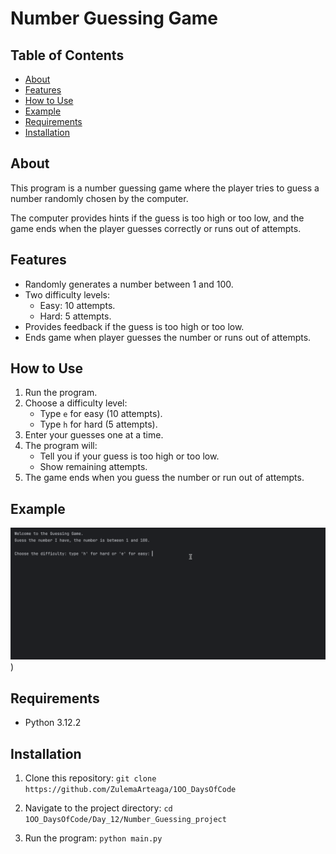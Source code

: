 # Number Guessing Game

## Table of Contents
- [About](#about)
- [Features](#features)
- [How to Use](#how-to-use)
- [Example](#example)
- [Requirements](#requirements)
- [Installation](#installation)

## About
This program is a number guessing game where the player tries to guess a number randomly chosen by the computer.  

The computer provides hints if the guess is too high or too low, and the game ends when the player guesses correctly or runs out of attempts.

## Features
- Randomly generates a number between 1 and 100.
- Two difficulty levels:
  - Easy: 10 attempts.
  - Hard: 5 attempts.
- Provides feedback if the guess is too high or too low.
- Ends game when player guesses the number or runs out of attempts.

## How to Use
1. Run the program.
2. Choose a difficulty level:
   - Type `e` for easy (10 attempts).
   - Type `h` for hard (5 attempts).
3. Enter your guesses one at a time.
4. The program will:
   - Tell you if your guess is too high or too low.
   - Show remaining attempts.
5. The game ends when you guess the number or run out of attempts.

## Example
![blind.gif](number_guessing.gif))

## Requirements
- Python 3.12.2 

## Installation
1. Clone this repository:
```git clone https://github.com/ZulemaArteaga/1OO_DaysOfCode ```

2. Navigate to the project directory:
```cd 1OO_DaysOfCode/Day_12/Number_Guessing_project ```

3. Run the program:
```python main.py```